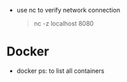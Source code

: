 - use nc to verify network connection
  > nc -z localhost 8080
  

# Docker

- docker ps: to list all containers
